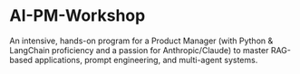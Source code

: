 # AI-PM-Workshop
An intensive, hands-on program for a Product Manager (with Python &amp; LangChain proficiency and a passion for Anthropic/Claude) to master RAG-based applications, prompt engineering, and multi-agent systems.
